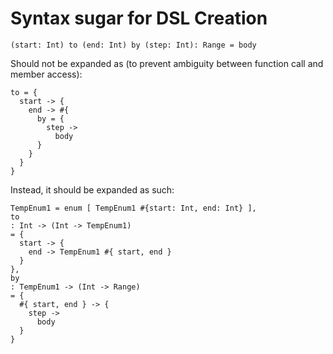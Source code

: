 # Syntax sugar for DSL Creation

```
(start: Int) to (end: Int) by (step: Int): Range = body
```

Should not be expanded as (to prevent ambiguity between function call and
member access):

```
to = {
  start -> {
    end -> #{
      by = {
        step ->
          body
      }
    }
  }
}
```

Instead, it should be expanded as such:

```
TempEnum1 = enum [ TempEnum1 #{start: Int, end: Int} ],
to
: Int -> (Int -> TempEnum1)
= {
  start -> {
    end -> TempEnum1 #{ start, end }
  }
},
by
: TempEnum1 -> (Int -> Range)
= {
  #{ start, end } -> {
    step ->
      body
  }
}
```
